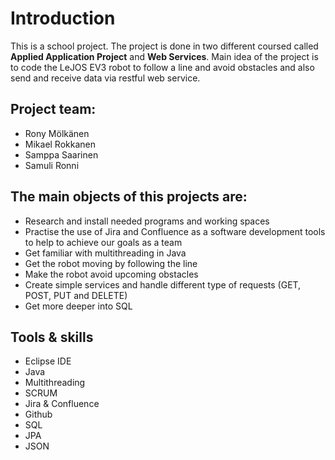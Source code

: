 # Introduction
This is a school project. The project is done in two different coursed called **Applied Application Project** and **Web Services**. Main idea of the project is to code the LeJOS EV3 robot to follow a line and avoid obstacles and also send and receive data via restful web service.

## Project team:
* Rony Mölkänen
* Mikael Rokkanen
* Samppa Saarinen
* Samuli Ronni

## The main objects of this projects are:
* Research and install needed programs and working spaces
* Practise the use of Jira and Confluence as a software development tools to help to achieve our goals as a team
* Get familiar with multithreading in Java
* Get the robot moving by following the line
* Make the robot avoid upcoming obstacles
* Create simple services and handle different type of requests (GET, POST, PUT and DELETE)
* Get more deeper into SQL

## Tools & skills
* Eclipse IDE
* Java
* Multithreading
* SCRUM
* Jira & Confluence
* Github
* SQL
* JPA
* JSON

